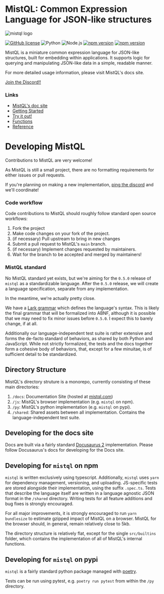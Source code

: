 # MistQL: Common Expression Language for JSON-like structures
![mistql logo](https://www.mistql.com/assets/images/icon128-020f567a30894a6c26227dc6773d3406.png)

[![GitHub license](https://img.shields.io/badge/license-MIT-blue.svg)](https://github.com/evinism/mistql/blob/main/LICENSE) 
![Python](https://github.com/evinism/mistql/actions/workflows/python.yml/badge.svg) 
![Node.js](https://github.com/evinism/mistql/actions/workflows/node.js.yml/badge.svg) 
[![npm version](https://img.shields.io/npm/v/mistql.svg?style=flat)](https://www.npmjs.com/package/mistql)
[![npm version](https://img.shields.io/pypi/v/mistql.svg?style=flat)](https://pypi.org/project/mistql/)


MistQL is a miniature common expression language for JSON-like structures, built for embedding within applications. It supports
logic for querying and manipulating JSON-like data in a simple, readable manner.

For more detailed usage information, please visit MistQL's docs site.

[Join the Discord!!](https://discord.gg/YupxqvE5Jk)

### Links

- [MistQL's doc site](https://www.mistql.com/)
- [Getting Started](https://www.mistql.com/docs/intro)
- [Try it out!](https://www.mistql.com/tryitout)
- [Functions](https://www.mistql.com/docs/reference/functions)
- [Reference](https://www.mistql.com/docs/reference/overview)

# Developing MistQL

Contributions to MistQL are very welcome!

As MistQL is still a small project, there are no formatting requirements for either issues or pull requests.

If you're planning on making a new implementation, [ping the discord](https://discord.gg/YupxqvE5Jk) and we'll coordinate!

### Code workflow

Code contributions to MistQL should roughly follow standard open source workflows:

1. Fork the project
2. Make code changes on your fork of the project.
3. (if necessary) Pull upstream to bring in new changes
4. Submit a pull request to MistQL's `main` branch.
5. (if necessary) Implement changes requested by maintainers.
6. Wait for the branch to be accepted and merged by maintainers!

### MistQL standard

No MistQL standard yet exists, but we're aiming for the `0.5.0` release of `mistql` as a standardizable language. After the `0.5.0` release, we will create a language specification, separate from any implementation.

In the meantime, we're actually pretty close.

We have a [Lark grammar](https://github.com/evinism/mistql/blob/main/py/mistql/grammar.lark) 
which defines the language's syntax. This is likely the final grammar that will be formalized 
into ABNF, although it is possible that we may need to fix minor issues before `0.5.0`. I
expect this to barely change, if at all.

Additionally our language-independent test suite is rather extensive and forms the de-facto
standard of behaviors, as shared by both Python and JavaScript. While not strictly formalized, 
the tests and the docs together form a cohesive body of behaviors, that, except for a few 
minuitae, is of sufficient detail to be standardized.

## Directory Structure

MistQL's directory struture is a monorepo, currently consisting of these main directories:

1. `/docs`: Documentation Site (hosted at [mistql.com](https://www.mistql.com/))
2. `/js`: MistQL's browser implementation (e.g. `mistql` on npm).
3. `/py`: MistQL's python implementation (e.g. `mistql` on pypi).
4. `/shared`: Shared assets between all implementation. Contains the language-independent test suite.

## Developing for the docs site

Docs are built via a fairly standard [Docusaurus 2](https://docusaurus.io/) implementation. Please follow Docusaurus's docs for developing for the Docs site.

## Developing for `mistql` on npm

`mistql` is written exclusively using typescript. Additionally, `mistql` uses `yarn` for dependency management, versioning, and uploading. JS-specific tests are stored alongside their implementation, using the suffix `.spec.ts`. Tests that describe the language itself are written in a language agnostic JSON format in the `/shared` directory. Writing tests for all feature additions and bug fixes is strongly encouraged.

For all major improvements, it is strongly encouraged to run `yarn bundlesize` to estimate gzipped impact of MistQL on a browser. MistQL for the browser should, in general, remain relatively close to 5kb.

The directory structure is relatively flat, except for the single `src/builtins` folder, which contains the implementation of all of MistQL's internal functions.

## Developing for `mistql` on pypi

`mistql` is a fairly standard python package managed with [poetry](https://python-poetry.org/).

Tests can be run using pytest, e.g. `poetry run pytest` from within the `/py` directory.

